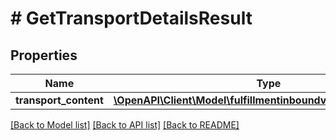 # # GetTransportDetailsResult

## Properties

Name | Type | Description | Notes
------------ | ------------- | ------------- | -------------
**transport_content** | [**\OpenAPI\Client\Model\fulfillmentinboundv0\TransportContent**](TransportContent.md) |  | [optional]

[[Back to Model list]](../../README.md#models) [[Back to API list]](../../README.md#endpoints) [[Back to README]](../../README.md)
